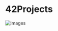 # 42Projects

![images](https://github.com/user-attachments/assets/fa67e2d2-69e4-404d-b004-33a918884ee8)
